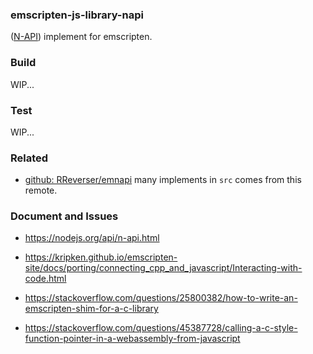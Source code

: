 ### emscripten-js-library-napi

([N-API](https://nodejs.org/api/n-api.html)) implement for emscripten.

### Build

WIP...

### Test

WIP...

### Related

- [github: RReverser/emnapi](https://github.com/RReverser/emnapi) many implements in `src` comes from this remote.

### Document and Issues

- https://nodejs.org/api/n-api.html

- https://kripken.github.io/emscripten-site/docs/porting/connecting_cpp_and_javascript/Interacting-with-code.html

- https://stackoverflow.com/questions/25800382/how-to-write-an-emscripten-shim-for-a-c-library

- https://stackoverflow.com/questions/45387728/calling-a-c-style-function-pointer-in-a-webassembly-from-javascript
